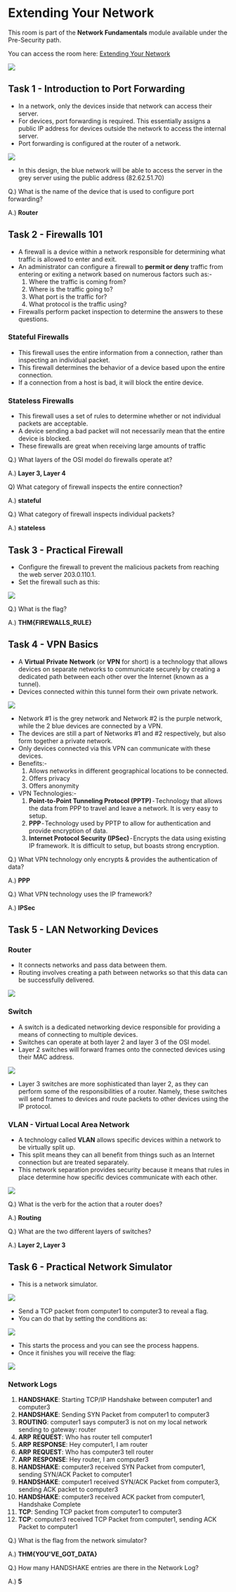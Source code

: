 # Extending Your Network

This room is part of the **Network Fundamentals** module available under the Pre-Security path.

You can access the room here: <a href="https://tryhackme.com/room/extendingyournetwork">Extending Your Network</a>

<img src="Assets/A2-33.png">

## Task 1 - Introduction to Port Forwarding
* In a network, only the devices inside that network can access their server.
* For devices, port forwarding is required. This essentially assigns a public IP address for devices outside the network to access the internal server.
* Port forwarding is configured at the router of a network.

<img src="Assets/A2-34.png">

* In this design, the blue network will be able to access the server in the grey server using the public address (82.62.51.70)

Q.) What is the name of the device that is used to configure port forwarding?

A.) **Router**

## Task 2 - Firewalls 101
* A firewall is a device within a network responsible for determining what traffic is allowed to enter and exit.
* An administrator can configure a firewall to **permit or deny** traffic from entering or exiting a network based on numerous factors such as:-
  1. Where the traffic is coming from?
  2. Where is the traffic going to?
  3. What port is the traffic for?
  4. What protocol is the traffic using?
* Firewalls perform packet inspection to determine the answers to these questions.

### Stateful Firewalls
* This firewall uses the entire information from a connection, rather than inspecting an individual packet.
* This firewall determines the behavior of a device based upon the entire connection.
* If a connection from a host is bad, it will block the entire device.

### Stateless Firewalls
* This firewall uses a set of rules to determine whether or not individual packets are acceptable.
* A device sending a bad packet will not necessarily mean that the entire device is blocked.
* These firewalls are great when receiving large amounts of traffic

Q.) What layers of the OSI model do firewalls operate at?

A.) **Layer 3, Layer 4**

Q) What category of firewall inspects the entire connection?

A.) **stateful**

Q.) What category of firewall inspects individual packets?

A.) **stateless**

## Task 3 - Practical Firewall
* Configure the firewall to prevent the malicious packets from reaching the web server 203.0.110.1.
* Set the firewall such as this:

<img src="Assets/A2-35.png">

Q.) What is the flag?

A.) **THM{FIREWALLS_RULE}**

## Task 4 - VPN Basics
* A **Virtual** **Private** **Network** (or **VPN** for short) is a technology that allows devices on separate networks to communicate securely by creating a dedicated path between each other over the Internet (known as a tunnel).
* Devices connected within this tunnel form their own private network.

<img src="Assets/A2-36.png">

* Network #1 is the grey network and Network #2 is the purple network, while the 2 blue devices are connected by a VPN.
* The devices are still a part of Networks #1 and #2 respectively, but also form together a private network.
* Only devices connected via this VPN can communicate with these devices.
* Benefits:-
  1. Allows networks in different geographical locations to be connected.
  2. Offers privacy
  3. Offers anonymity
* VPN Technologies:-
  1. **Point-to-Point Tunneling Protocol (PPTP)** - Technology that allows the data from PPP to travel and leave a network. It is very easy to setup.
  2. **PPP** - Technology used by PPTP to allow for authentication and provide encryption of data.
  3. **Internet Protocol Security (IPSec)** - Encrypts the data using existing IP framework. It is difficult to setup, but boasts strong encryption.

Q.) What VPN technology only encrypts & provides the authentication of data?

A.) **PPP**

Q.) What VPN technology uses the IP framework?

A.) **IPSec**

## Task 5 - LAN Networking Devices

### Router
* It connects networks and pass data between them.
* Routing involves creating a path between networks so that this data can be successfully delivered.

<img src="Assets/A2-37.png">

### Switch
* A switch is a dedicated networking device responsible for providing a means of connecting to multiple devices.
* Switches can operate at both layer 2 and layer 3 of the OSI model.
* Layer 2 switches will forward frames onto the connected devices using their MAC address.

<img src="Assets/A2-38.png">

* Layer 3 switches are more sophisticated than layer 2, as they can perform some of the responsibilities of a router. Namely, these switches will send frames to devices and route packets to other devices using the IP protocol.

### VLAN - Virtual Local Area Network
* A technology called **VLAN** allows specific devices within a network to be virtually split up.
* This split means they can all benefit from things such as an Internet connection but are treated separately.
* This network separation provides security because it means that rules in place determine how specific devices communicate with each other.

<img src="Assets/A2-39.png">

Q.) What is the verb for the action that a router does?

A.) **Routing**

Q.) What are the two different layers of switches?

A.) **Layer 2, Layer 3**

## Task 6 - Practical Network Simulator
* This is a network simulator.

<img src="Assets/A2-40.png">

* Send a TCP packet from computer1 to computer3 to reveal a flag.
* You can do that by setting the conditions as:

<img src="Assets/A2-41.png">

* This starts the process and you can see the process happens.
* Once it finishes you will receive the flag:

<img src="Assets/A2-42.png">

### Network Logs
1. **HANDSHAKE**: Starting TCP/IP Handshake between computer1 and computer3
2. **HANDSHAKE**: Sending SYN Packet from computer1 to computer3
3. **ROUTING**: computer1 says computer3 is not on my local network sending to gateway: router
4. **ARP** **REQUEST**: Who has router tell computer1
5. **ARP** **RESPONSE**: Hey computer1, I am router
6. **ARP** **REQUEST**: Who has computer3 tell router
7. **ARP** **RESPONSE**: Hey router, I am computer3
8. **HANDSHAKE**: computer3 received SYN Packet from computer1, sending SYN/ACK Packet to computer1
9. **HANDSHAKE**: computer1 received SYN/ACK Packet from computer3, sending ACK packet to computer3
10. **HANDSHAKE**: computer3 received ACK packet from computer1, Handshake Complete
11. **TCP**: Sending TCP packet from computer1 to computer3
12. **TCP**: computer3 received TCP Packet from computer1, sending ACK Packet to computer1

Q.) What is the flag from the network simulator?

A.) **THM{YOU'VE_GOT_DATA}**

Q.) How many HANDSHAKE entries are there in the Network Log?

A.) **5**
